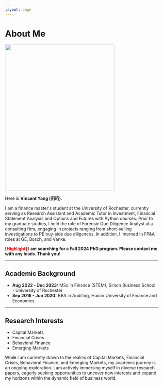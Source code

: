 ```yaml
---
layout: page
---
```


# About Me

<img src="https://vincentyang1998.github.io/vincentyang.jpg" class="floatpic" width="360" height="480">



Here is **Vincent Yang (田珩)**.

I am a finance master's student at the University of Rochester, currently serving as Research Assistant and Academic Tutor in Investment, Financial Statement Analysis and Options and Futures with Python courses. 
Prior to my graduate studies, I held the role of Forensic Due Diligence Analyst at a consulting firm, engaging in projects ranging from short-selling investigations to PE buy-side due diligences. In addition, I interned in FP&A roles at GE, Bosch, and Vanke.

**<font color='red'>[Highlight]</font> I am searching for a Fall 2024 PhD program. Please contact me with any leads. Thank you!**

---

## Academic Background

- **Aug 2022 - Dec 2023:** MSc in Finance (STEM), Simon Business School - University of Rochester
- **Sep 2016 - Jun 2020:** BBA in Auditing, Hunan University of Finance and Economics

---

## Research Interests

- Capital Markets
- Financial Crises
- Behavioral Finance
- Emerging Markets

While I am currently drawn to the realms of Capital Markets, Financial Crises, Behavioral Finance, and Emerging Markets, my academic journey is an ongoing exploration. I am actively immersing myself in diverse research papers, eagerly seeking opportunities to uncover new interests and expand my horizons within the dynamic field of business world.

<br>
